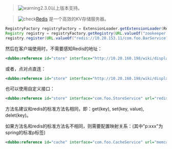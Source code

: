 > ![warning](../sources/images/warning-3.gif)2.3.0以上版本支持。

> ![check](../sources/images/check.gif)[Redis](http://redis.io) 是一个高效的KV存储服务器。

```java
RegistryFactory registryFactory = ExtensionLoader.getExtensionLoader(RegistryFactory.class).getAdaptiveExtension();
Registry registry = registryFactory.getRegistry(URL.valueOf("zookeeper://10.20.153.10:2181"));
registry.register(URL.valueOf("redis://10.20.153.11/com.foo.BarService?category=providers&dynamic=false&application=foo&group=member&loadbalance=consistenthash"));
```

然后在客户端使用时，不需要感知Redis的地址：

```xml
<dubbo:reference id="store" interface="http://10.20.160.198/wiki/display/dubbo/java.util.Map" group="member" />
```

或者，点对点直连：

```xml
<dubbo:reference id="store" interface="http://10.20.160.198/wiki/display/dubbo/java.util.Map" url="redis://10.20.153.10:6379" />
```

也可以使用自定义接口：

```xml
<dubbo:reference id="store" interface="com.foo.StoreService" url="redis://10.20.153.10:6379" />
```

方法名建议和redis的标准方法名相同，即：get(key), set(key, value), delet(key)。

如果方法名和redis的标准方法名不相同，则需要配置映射关系：(其中"p:xxx"为spring的标准p标签)

```xml
<dubbo:reference id="cache" interface="com.foo.CacheService" url="memcached://10.20.153.10:11211" p:set="putFoo" p:get="getFoo" p:delete="removeFoo" />
```
